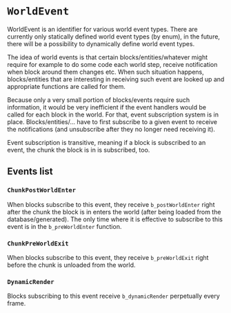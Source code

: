 # `WorldEvent`
WorldEvent is an identifier for various world event types. There are currently only statically defined world event types (by enum), in the future, there will be a possibility to dynamically define world event types.

The idea of world events is that certain blocks/entities/whatever might require for example to do some code each world step, receive notification when block around them changes etc. When such situation happens, blocks/entities that are interesting in receiving such event are looked up and appropriate functions are called for them.

Because only a very small portion of blocks/events require such information, it would be very inefficient if the event handlers would be called for each block in the world. For that, event subscription system is in place. Blocks/entities/... have to first subscribe to a given event to receive the notifications (and unsubscribe after they no longer need receiving it).

Event subscription is transitive, meaning if a block is subscribed to an event, the chunk the block is in is subscribed, too.

## Events list
### `ChunkPostWorldEnter`
When blocks subscribe to this event, they receive `b_postWorldEnter` right after the chunk the block is in enters the world (after being loaded from the database/generated). The only time where it is effective to subscribe to this event is in the `b_preWorldEnter` function.

### `ChunkPreWorldExit`
When blocks subscribe to this event, they receive `b_preWorldExit` right before the chunk is unloaded from the world.

### `DynamicRender`
Blocks subscribing to this event receive `b_dynamicRender` perpetually every frame.